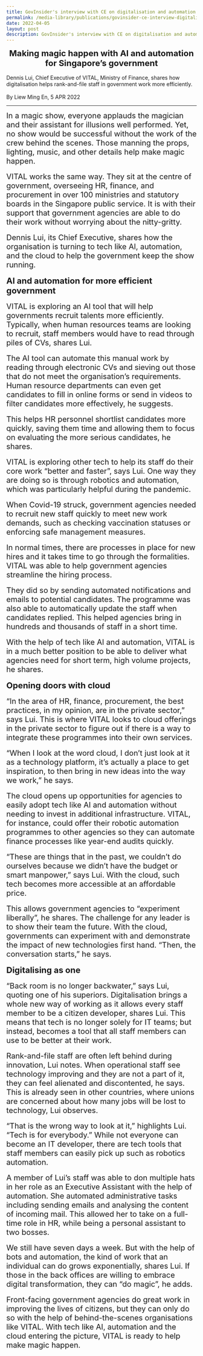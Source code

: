 ```yaml
---
title: GovInsider's interview with CE on digitalisation and automation
permalink: /media-library/publications/govinsider-ce-interview-digitalisation-automation
date: 2022-04-05
layout: post
description: GovInsider's interview with CE on digitalisation and automation
---
```

<div style="font-size: 22px;text-align:center;"><b>Making magic happen with AI and automation for Singapore’s government</b></div>
<div>&nbsp;&nbsp;</div>
<div>
Dennis Lui, Chief Executive of VITAL, Ministry of Finance, shares how digitalisation helps rank-and-file staff in government work more efficiently.
<br><br>
By Liew Ming En, 5 APR 2022</div>
<hr>
<div style="font-size: 20px;">
In a magic show, everyone applauds the magician and their assistant for illusions well performed. Yet, no show would be successful without the work of the crew behind the scenes. Those manning the props, lighting, music, and other details help make magic happen.
</div>
<div>&nbsp;&nbsp;</div>
<div style="font-size: 20px;">
VITAL works the same way. They sit at the centre of government, overseeing HR, finance, and procurement in over 100 ministries and statutory boards in the Singapore public service. It is with their support that government agencies are able to do their work without worrying about the nitty-gritty.
</div>
<div>&nbsp;&nbsp;</div>
<div style="font-size: 20px;">
Dennis Lui, its Chief Executive, shares how the organisation is turning to tech like AI, automation, and the cloud to help the government keep the show running.
</div>
<div>&nbsp;&nbsp;</div>
<div style="font-size: 22px;">
<b>AI and automation for more efficient government</b>
</div>
<div>&nbsp;&nbsp;</div>
<div style="font-size: 20px;">
VITAL is exploring an AI tool that will help governments recruit talents more efficiently. Typically, when human resources teams are looking to recruit, staff members would have to read through piles of CVs, shares Lui.
</div>
<div>&nbsp;&nbsp;</div>
<div style="font-size: 20px;">
The AI tool can automate this manual work by reading through electronic CVs and sieving out those that do not meet the organisation’s requirements. Human resource departments can even get candidates to fill in online forms or send in videos to filter candidates more effectively, he suggests.
</div>
<div>&nbsp;&nbsp;</div>
<div style="font-size: 20px;">
This helps HR personnel shortlist candidates more quickly, saving them time and allowing them to focus on evaluating the more serious candidates, he shares.
</div>
<div>&nbsp;&nbsp;</div>
<div style="font-size: 20px;">
VITAL is exploring other tech to help its staff do their core work “better and faster”, says Lui. One way they are doing so is through robotics and automation, which was particularly helpful during the pandemic.
</div>
<div>&nbsp;&nbsp;</div>
<div style="font-size: 20px;">
When Covid-19 struck, government agencies needed to recruit new staff quickly to meet new work demands, such as checking vaccination statuses or enforcing safe management measures.
</div>
<div>&nbsp;&nbsp;</div>
<div style="font-size: 20px;">
In normal times, there are processes in place for new hires and it takes time to go through the formalities. VITAL was able to help government agencies streamline the hiring process.
</div>
<div>&nbsp;&nbsp;</div>
<div style="font-size: 20px;">
They did so by sending automated notifications and emails to potential candidates. The programme was also able to automatically update the staff when candidates replied. This helped agencies bring in hundreds and thousands of staff in a short time.
</div>
<div>&nbsp;&nbsp;</div>
<div style="font-size: 20px;">
With the help of tech like AI and automation, VITAL is in a much better position to be able to deliver what agencies need for short term, high volume projects, he shares.
</div>
<div>&nbsp;&nbsp;</div>
<div style="font-size: 22px;">
<b>Opening doors with cloud</b>
</div>
<div>&nbsp;&nbsp;</div>
<div style="font-size: 20px;">
“In the area of HR, finance, procurement, the best practices, in my opinion, are in the private sector,” says Lui. This is where VITAL looks to cloud offerings in the private sector to figure out if there is a way to integrate these programmes into their own services.
</div>
<div>&nbsp;&nbsp;</div>
<div style="font-size: 20px;">
“When I look at the word cloud, I don’t just look at it as a technology platform, it’s actually a place to get inspiration, to then bring in new ideas into the way we work,” he says.
</div>
<div>&nbsp;&nbsp;</div>
<div style="font-size: 20px;">
The cloud opens up opportunities for agencies to easily adopt tech like AI and automation without needing to invest in additional infrastructure. VITAL, for instance, could offer their robotic automation programmes to other agencies so they can automate finance processes like year-end audits quickly.
</div>
<div>&nbsp;&nbsp;</div>
<div style="font-size: 20px;">
“These are things that in the past, we couldn’t do ourselves because we didn’t have the budget or smart manpower,” says Lui. With the cloud, such tech becomes more accessible at an affordable price.
</div>
<div>&nbsp;&nbsp;</div>
<div style="font-size: 20px;">
This allows government agencies to “experiment liberally”, he shares. The challenge for any leader is to show their team the future. With the cloud, governments can experiment with and demonstrate the impact of new technologies first hand. “Then, the conversation starts,” he says.
</div>
<div>&nbsp;&nbsp;</div>
<div style="font-size: 22px;">
<b>Digitalising as one</b>
</div>
<div>&nbsp;&nbsp;</div>
<div style="font-size: 20px;">
“Back room is no longer backwater,” says Lui, quoting one of his superiors. Digitalisation brings a whole new way of working as it allows every staff member to be a citizen developer, shares Lui. This means that tech is no longer solely for IT teams; but instead, becomes a tool that all staff members can use to be better at their work.
</div>
<div>&nbsp;&nbsp;</div>
<div style="font-size: 20px;">
Rank-and-file staff are often left behind during innovation, Lui notes. When operational staff see technology improving and they are not a part of it, they can feel alienated and discontented, he says. This is already seen in other countries, where unions are concerned about how many jobs will be lost to technology, Lui observes.
</div>
<div>&nbsp;&nbsp;</div>
<div style="font-size: 20px;">
“That is the wrong way to look at it,” highlights Lui. “Tech is for everybody.” While not everyone can become an IT developer, there are tech tools that staff members can easily pick up such as robotics automation.
</div>
<div>&nbsp;&nbsp;</div>
<div style="font-size: 20px;">
A member of Lui’s staff was able to don multiple hats in her role as an Executive Assistant with the help of automation. She automated administrative tasks including sending emails and analysing the content of incoming mail. This allowed her to take on a full-time role in HR, while being a personal assistant to two bosses.
</div>
<div>&nbsp;&nbsp;</div>
<div style="font-size: 20px;">
We still have seven days a week. But with the help of bots and automation, the kind of work that an individual can do grows exponentially, shares Lui. If those in the back offices are willing to embrace digital transformation, they can “do magic”, he adds.
</div>
<div>&nbsp;&nbsp;</div>
<div style="font-size: 20px;">
Front-facing government agencies do great work in improving the lives of citizens, but they can only do so with the help of behind-the-scenes organisations like VITAL. With tech like AI, automation and the cloud entering the picture, VITAL is ready to help make magic happen.
</div>
